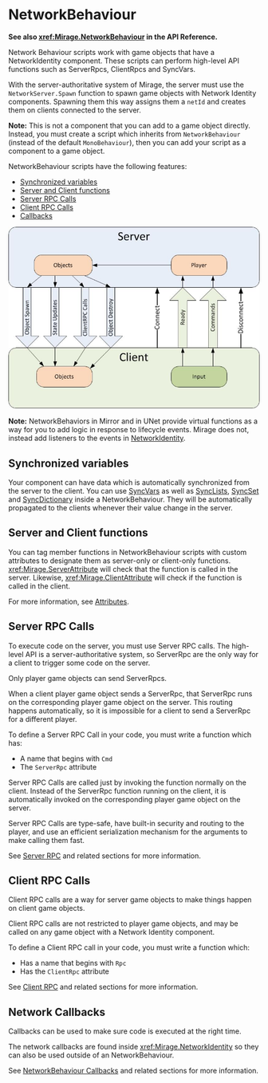 # NetworkBehaviour

**See also <xref:Mirage.NetworkBehaviour> in the API Reference.**

Network Behaviour scripts work with game objects that have a NetworkIdentity component. These scripts can perform high-level API functions such as ServerRpcs, ClientRpcs and SyncVars.

With the server-authoritative system of Mirage, the server must use the `NetworkServer.Spawn` function to spawn game objects with Network Identity components. Spawning them this way assigns them a `netId` and creates them on clients connected to the server.

**Note:** This is not a component that you can add to a game object directly. Instead, you must create a script which inherits from `NetworkBehaviour` (instead of the default `MonoBehaviour`), then you can add your script as a component to a game object.

NetworkBehaviour scripts have the following features:
- [Synchronized variables](#synchronized-variables)
- [Server and Client functions](#server-and-client-functions)
- [Server RPC Calls](#server-rpc-calls)
- [Client RPC Calls](#client-rpc-calls)
- [Callbacks](#network-callbacks)

![Data Flow Graph](../RemoteActions/UNetDirections.jpg)

**Note:** NetworkBehaviors in Mirror and in UNet provide virtual functions as a way for you to add logic in response to lifecycle events.  Mirage does not,  instead add listeners to the events in [NetworkIdentity](../../Components/NetworkIdentity.md).

## Synchronized variables

Your component can have data which is automatically synchronized from the server to the client. You can use [SyncVars](../Sync/SyncVars.md) as well as [SyncLists](../Sync/SyncLists.md), [SyncSet](../Sync/SyncHashSet.md) and [SyncDictionary](../Sync/SyncDictionary.md) inside a NetworkBehaviour.  They will be automatically propagated to the clients whenever their value change in the server.

## Server and Client functions

You can tag member functions in NetworkBehaviour scripts with custom attributes to designate them as server-only or client-only functions. <xref:Mirage.ServerAttribute> will check that the function is called in the server. Likewise, <xref:Mirage.ClientAttribute> will check if the function is called in the client.

For more information, see [Attributes](../Attributes.md).

## Server RPC Calls

To execute code on the server, you must use Server RPC calls. The high-level API is a server-authoritative system, so ServerRpc are the only way for a client to trigger some code on the server.

Only player game objects can send ServerRpcs.

When a client player game object sends a ServerRpc, that ServerRpc runs on the corresponding player game object on the server. This routing happens automatically, so it is impossible for a client to send a ServerRpc for a different player.

To define a Server RPC Call in your code, you must write a function which has:
-   A name that begins with `Cmd`
-   The `ServerRpc` attribute

Server RPC Calls are called just by invoking the function normally on the client. Instead of the ServerRpc function running on the client, it is automatically invoked on the corresponding player game object on the server.

Server RPC Calls are type-safe, have built-in security and routing to the player, and use an efficient serialization mechanism for the arguments to make calling them fast.

See [Server RPC](../RemoteActions/ClientRpc.md) and related sections for more information.

## Client RPC Calls

Client RPC calls are a way for server game objects to make things happen on client game objects.

Client RPC calls are not restricted to player game objects, and may be called on any game object with a Network Identity component.

To define a Client RPC call in your code, you must write a function which:
-   Has a name that begins with `Rpc`
-   Has the `ClientRpc` attribute

See [Client RPC](../RemoteActions/ClientRpc.md) and related sections for more information.

## Network Callbacks

Callbacks can be used to make sure code is executed at the right time.

The network callbacks are found inside <xref:Mirage.NetworkIdentity> so they can also be used outside of an NetworkBehaviour.

See [NetworkBehaviour Callbacks](../Callbacks/NetworkBehaviour.md) and related sections for more information.

